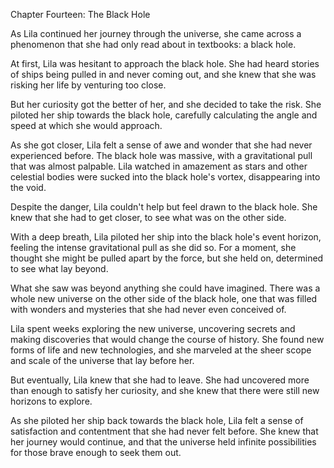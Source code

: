Chapter Fourteen: The Black Hole

As Lila continued her journey through the universe, she came across a phenomenon that she had only read about in textbooks: a black hole.

At first, Lila was hesitant to approach the black hole. She had heard stories of ships being pulled in and never coming out, and she knew that she was risking her life by venturing too close.

But her curiosity got the better of her, and she decided to take the risk. She piloted her ship towards the black hole, carefully calculating the angle and speed at which she would approach.

As she got closer, Lila felt a sense of awe and wonder that she had never experienced before. The black hole was massive, with a gravitational pull that was almost palpable. Lila watched in amazement as stars and other celestial bodies were sucked into the black hole's vortex, disappearing into the void.

Despite the danger, Lila couldn't help but feel drawn to the black hole. She knew that she had to get closer, to see what was on the other side.

With a deep breath, Lila piloted her ship into the black hole's event horizon, feeling the intense gravitational pull as she did so. For a moment, she thought she might be pulled apart by the force, but she held on, determined to see what lay beyond.

What she saw was beyond anything she could have imagined. There was a whole new universe on the other side of the black hole, one that was filled with wonders and mysteries that she had never even conceived of.

Lila spent weeks exploring the new universe, uncovering secrets and making discoveries that would change the course of history. She found new forms of life and new technologies, and she marveled at the sheer scope and scale of the universe that lay before her.

But eventually, Lila knew that she had to leave. She had uncovered more than enough to satisfy her curiosity, and she knew that there were still new horizons to explore.

As she piloted her ship back towards the black hole, Lila felt a sense of satisfaction and contentment that she had never felt before. She knew that her journey would continue, and that the universe held infinite possibilities for those brave enough to seek them out.
